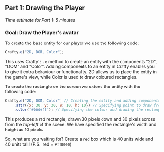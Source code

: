 ## Part 1: Drawing the Player
*Time estimate for Part 1: 5 minutes*
### Goal: Draw the Player's avatar

To create the base entity for our player we use the following code:

```javascript
Crafty.e("2D, DOM, Color");
```

This uses Crafty's `.e` method to create an entity with the components "2D", "DOM" and "Color". Adding components to an entity in Crafty enables you to give it extra behaviour or functionality. 2D allows us to place the entity in the game's view, while Color is used to draw coloured rectangles.

To create the rectangle on the screen we extend the entity with the following code:

```javascript
Crafty.e("2D, DOM, Color") // Creating the entity and adding components
    .attr({x: 30, y: 30, w: 10, h: 10}) // Specifying point to draw from (x,y) and dimensions to use
    .color("#0000ff"); // Specifying the colour and drawing the rectangle
```

This produces a *red* rectangle, drawn 30 pixels down and 30 pixels across from the *top-left* of the scene. We have specified the rectangle's width and height as 10 pixels.

So, what are you waiting for? Create a `red` box which is 40 units wide and 40 units tall! (P.S., red = `#ff0000`)

